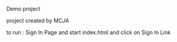 Demo project

project created by MCJA

to run : 
Sign In Page and start index.html and click on Sign In Link

